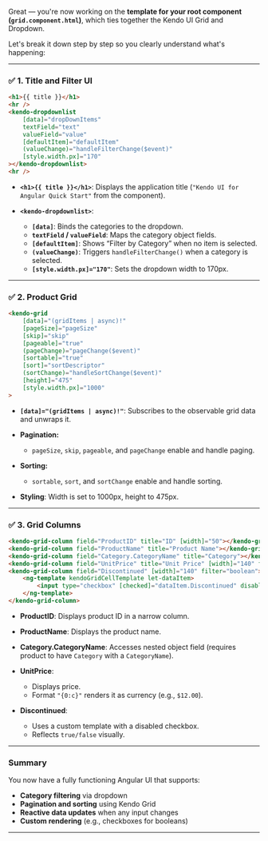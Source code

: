 Great — you're now working on the **template for your root component (`grid.component.html`)**, which ties together the Kendo UI Grid and Dropdown.

Let's break it down step by step so you clearly understand what's happening:

---

### ✅ **1. Title and Filter UI**

```html
<h1>{{ title }}</h1>
<hr />
<kendo-dropdownlist
    [data]="dropDownItems"
    textField="text"
    valueField="value"
    [defaultItem]="defaultItem"
    (valueChange)="handleFilterChange($event)"
    [style.width.px]="170"
></kendo-dropdownlist>
<hr />
```

* **`<h1>{{ title }}</h1>`**: Displays the application title (`"Kendo UI for Angular Quick Start"` from the component).
* **`<kendo-dropdownlist>`**:

  * **`[data]`**: Binds the categories to the dropdown.
  * **`textField` / `valueField`**: Maps the category object fields.
  * **`[defaultItem]`**: Shows “Filter by Category” when no item is selected.
  * **`(valueChange)`**: Triggers `handleFilterChange()` when a category is selected.
  * **`[style.width.px]="170"`**: Sets the dropdown width to 170px.

---

### ✅ **2. Product Grid**

```html
<kendo-grid
    [data]="(gridItems | async)!"
    [pageSize]="pageSize"
    [skip]="skip"
    [pageable]="true"
    (pageChange)="pageChange($event)"
    [sortable]="true"
    [sort]="sortDescriptor"
    (sortChange)="handleSortChange($event)"
    [height]="475"
    [style.width.px]="1000"
>
```

* **`[data]="(gridItems | async)!"`**: Subscribes to the observable grid data and unwraps it.
* **Pagination:**

  * `pageSize`, `skip`, `pageable`, and `pageChange` enable and handle paging.
* **Sorting:**

  * `sortable`, `sort`, and `sortChange` enable and handle sorting.
* **Styling**: Width is set to 1000px, height to 475px.

---

### ✅ **3. Grid Columns**

```html
<kendo-grid-column field="ProductID" title="ID" [width]="50"></kendo-grid-column>
<kendo-grid-column field="ProductName" title="Product Name"></kendo-grid-column>
<kendo-grid-column field="Category.CategoryName" title="Category"></kendo-grid-column>
<kendo-grid-column field="UnitPrice" title="Unit Price" [width]="140" format="{0:c}"></kendo-grid-column>
<kendo-grid-column field="Discontinued" [width]="140" filter="boolean">
    <ng-template kendoGridCellTemplate let-dataItem>
        <input type="checkbox" [checked]="dataItem.Discontinued" disabled />
    </ng-template>
</kendo-grid-column>
```

* **ProductID**: Displays product ID in a narrow column.
* **ProductName**: Displays the product name.
* **Category.CategoryName**: Accesses nested object field (requires product to have `Category` with a `CategoryName`).
* **UnitPrice**:

  * Displays price.
  * Format `"{0:c}"` renders it as currency (e.g., `$12.00`).
* **Discontinued**:

  * Uses a custom template with a disabled checkbox.
  * Reflects `true/false` visually.

---

### Summary

You now have a fully functioning Angular UI that supports:

* **Category filtering** via dropdown
* **Pagination and sorting** using Kendo Grid
* **Reactive data updates** when any input changes
* **Custom rendering** (e.g., checkboxes for booleans)

---
